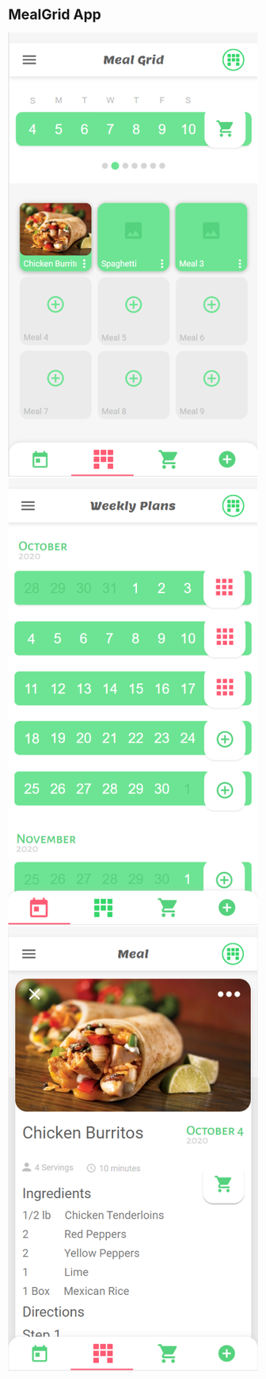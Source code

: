 # MealGrid App

![Meal Grid screenshot1](https://github.com/tw113/MealGrid/blob/master/screenshots/mealgrid-thumb.png)
![Meal Grid screenshot2](https://github.com/tw113/MealGrid/blob/master/screenshots/mealgrid2-thumb.png)
![Meal Grid screenshot3](https://github.com/tw113/MealGrid/blob/master/screenshots/mealgrid3-thumb.png)
